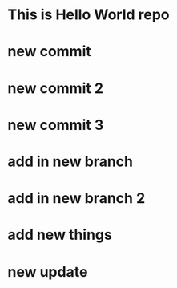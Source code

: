 # This is Hello World repo

# new commit

# new commit 2

# new commit 3

# add in new branch 

# add in new branch 2

# add new things

# new update
